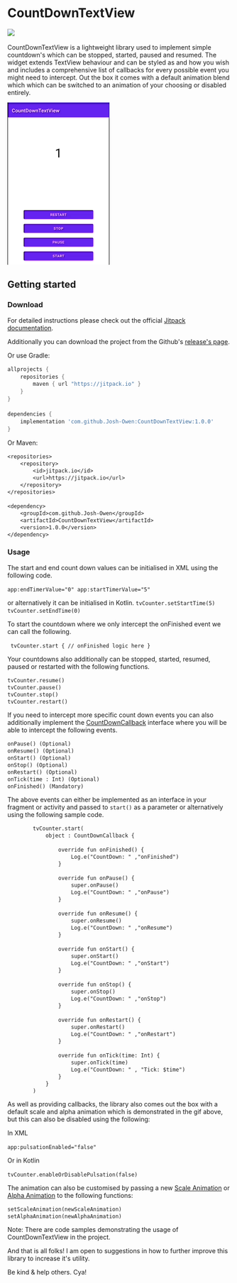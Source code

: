 # CountDownTextView

[![](https://jitpack.io/v/Josh-Owen/CountDownTextView.svg)](https://jitpack.io/#Josh-Owen/CountDownTextView)

CountDownTextView is a lightweight library used to implement simple countdown's which can be stopped, started, paused and resumed.
The widget extends TextView behaviour and can be styled as and how you wish and includes a comprehensive list of callbacks 
for every possible event you might need to intercept. Out the box it comes with a default animation blend which which can
be switched to an animation of your choosing or disabled entirely. 

![](Images/preview.gif)

## Getting started

### Download

For detailed instructions please check out the official [Jitpack documentation](https://jitpack.io/#Josh-Owen/CountDownTextView/tag).

Additionally you can download the project from the Github's [release's page](https://github.com/Josh-Owen/CountDownTextView/releases).

Or use Gradle:

```gradle
allprojects {
    repositories {
        maven { url "https://jitpack.io" }
    }
}

dependencies {
    implementation 'com.github.Josh-Owen:CountDownTextView:1.0.0'
}
```

Or Maven:

```
<repositories>
    <repository>
        <id>jitpack.io</id>
        <url>https://jitpack.io</url>
    </repository>
</repositories>

<dependency>
    <groupId>com.github.Josh-Owen</groupId>
    <artifactId>CountDownTextView</artifactId>
    <version>1.0.0</version>
</dependency>
```
### Usage

The start and end count down values can be initialised in XML using the following code.

``
app:endTimerValue="0"
app:startTimerValue="5"
``

or alternatively it can be initialised in Kotlin. 
``
tvCounter.setStartTime(5)
tvCounter.setEndTime(0)
``

To start the countdown where we only intercept the onFinished event we can call the following.

``
tvCounter.start {
    // onFinished logic here
}``

Your countdowns also additionally can be stopped, started, resumed, paused or restarted with the following functions.

```
tvCounter.resume()
tvCounter.pause()
tvCounter.stop()
tvCounter.restart() 
```

If you need to intercept more specific count down events you can also additionally implement the [CountDownCallback](https://github.com/Josh-Owen/CountDownTextView/blob/main/CountDownTextView/src/main/java/com/joshowen/countdowntextview/CountDownCallback.kt) interface where you will be able to intercept the following events.

```
onPause() (Optional) 
onResume() (Optional) 
onStart() (Optional) 
onStop() (Optional) 
onRestart() (Optional) 
onTick(time : Int) (Optional) 
onFinished() (Mandatory)  
```

The above events can either be implemented as an interface in your fragment or activity and passed to `start()` as a parameter or alternatively using the following sample code. 

````
        tvCounter.start(
            object : CountDownCallback {

                override fun onFinished() {
                    Log.e("CountDown: " ,"onFinished")
                }

                override fun onPause() {
                    super.onPause()
                    Log.e("CountDown: " ,"onPause")
                }

                override fun onResume() {
                    super.onResume()
                    Log.e("CountDown: " ,"onResume")
                }

                override fun onStart() {
                    super.onStart()
                    Log.e("CountDown: " ,"onStart")
                }

                override fun onStop() {
                    super.onStop()
                    Log.e("CountDown: " ,"onStop")
                }

                override fun onRestart() {
                    super.onRestart()
                    Log.e("CountDown: " ,"onRestart")
                }

                override fun onTick(time: Int) {
                    super.onTick(time)
                    Log.e("CountDown: " , "Tick: $time")
                }
            }
        )
````

As well as providing callbacks, the library also comes out the box with a default scale and alpha animation which is demonstrated in the gif above, but this can also be disabled using the following:

In XML

``app:pulsationEnabled="false"``

Or in Kotlin 

``
tvCounter.enableOrDisablePulsation(false)
``

The animation can also be customised by passing a new [Scale Animation](https://developer.android.com/reference/android/view/animation/ScaleAnimation) or [Alpha Animation](https://developer.android.com/reference/android/view/animation/AlphaAnimation) to the following functions:

```
setScaleAnimation(newScaleAnimation)
setAlphaAnimation(newAlphaAnimation)
```

Note: There are code samples demonstrating the usage of CountDownTextView in the project. 

And that is all folks! I am open to suggestions in how to further improve this library to increase it's utility.

Be kind & help others. Cya! 


